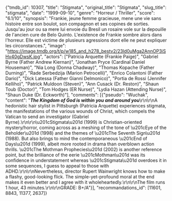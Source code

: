 {"tmdb_id": 10307, "title": "Stigmata", "original_title": "Stigmata", "slug_title": "stigmata", "date": "1999-09-10", "genre": "Horreur / Thriller", "score": "6.1/10", "synopsis": "Frankie, jeune femme gracieuse, mene une vie sans histoire entre son boulot, son compagnon et ses copines de sorties. Jusqu'au jour ou sa mere lui envoie du Bresil un rosaire vole sur la depouille de l'ancien cure de Belo Quinto. L'existence de Frankie sombre alors dans l'horreur. Elle est victime de plusieurs agressions dont elle ne peut expliquer les circonstances.", "image": "https://image.tmdb.org/t/p/w185_and_h278_bestv2/23ld0uMga2AnnOP3iSHv40gDwsK.jpg", "actors": ["Patricia Arquette (Frankie Paige)", "Gabriel Byrne (Father Andrew Kiernan)", "Jonathan Pryce (Cardinal Daniel Houseman)", "Nia Long (Donna Chadway)", "Thomas Kopache (Father Durning)", "Rade Serbedzija (Marion Petrocelli)", "Enrico Colantoni (Father Dario)", "Dick Latessa (Father Gianni Delmonico)", "Portia de Rossi (Jennifer Kelliho)", "Patrick Muldoon (Steven)", "Ann Cusack (Dr. Reston)", "Shaun Toub (Doctor)", "Tom Hodges (ER Nurse)", "Lydia Hazan (Attending Nurse)", "Shaun Duke (Dr. Eckworth)"], "comments": [{"pseudo": "Wuchak", "content": "***The Kingdom of God is within you and around you***\r\n\r\nA hedonistic hair stylist in Pittsburgh (Patricia Arquette) experiences stigmata, the manifestations of the various wounds of Christ, which compels the Vatican to send an investigator (Gabriel Byrne).\r\n\r\n\u201cStigmata\u201d (1999) is Christian-oriented mystery/horror, coming across as a meshing of the tone of \u201cEye of the Beholder\u201d (1998) and the themes of \u201cThe Seventh Sign\u201d (1988). But also brings to mind the contemporaneous \u201cEnd of Days\u201d (1999), albeit more rooted in drama than overblown action thrills. \u201cThe Mothman Prophecies\u201d (2002) is another reference point, but the brilliance of the eerie \u201cMothman\u201d was its confidence in understatement whereas \u201cStigmata\u201d overdoes it in some sequences, I guess to appeal to those with ADHD.\r\n\r\nNevertheless, director Rupert Wainwright knows how to make a flashy, good-looking flick. The simple-yet-profound moral at the end makes it even better and I agree with it wholeheartedly.\r\n\r\nThe film runs 1 hour, 43 minutes.\r\n\r\nGRADE: B+/A"}], "recommandations_id": [11601, 8843, 11377, 2637]}